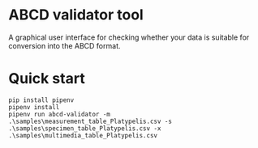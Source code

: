 # ABCD validator tool

A graphical user interface for checking whether your data is suitable for conversion into the ABCD format.


# Quick start

```
pip install pipenv
pipenv install
pipenv run abcd-validator -m .\samples\measurement_table_Platypelis.csv -s .\samples\specimen_table_Platypelis.csv -x .\samples\multimedia_table_Platypelis.csv
```
